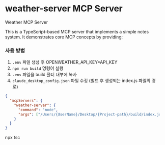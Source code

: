 # weather-server MCP Server

Weather MCP Server

This is a TypeScript-based MCP server that implements a simple notes system. It demonstrates core MCP concepts by providing:

### 사용 방법

1. `.env` 파일 생성 후 OPENWEATHER_API_KEY=API_KEY
2. `npm run build` 명령어 실행
3. `.env` 파일을 build 폴더 내부에 복사
4. `claude_desktop_config.json` 파일 수정 (빌드 후 생성되는 index.js 파일의 경로)

```json
{
  "mcpServers": {
    "weather-server": {
      "command": "node",
      "args": ["/Users/{UserName}/Desktop/{Project-path}/build/index.js"]
    }
  }
}
```

npx tsc
